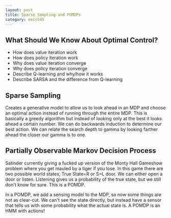 ```yaml
---
layout: post
title: Sparse Sampling and POMDPs
category: eecs545
---
```

## What Should We Know About Optimal Control?
* How does value iteration work
* How does policy iteration work
* Why does value iteration converge
* Why does policy iteration converge
* Describe Q-learning and why/how it works
* Describe SARSA and the difference from Q-learning

## Sparse Sampling
Creates a generative model to allow us to look ahead in an MDP and choose an optimal action instead of running through the entire MDP. This is basically a greedy algorithm but instead of looking only at the best it looks ahead a certain number. We can do backwards induction to determine our best action. We can relate the search depth to gamma by looking farther ahead the closer our gamma is to one. 

## Partially Observable Markov Decision Process
Satinder currently giving a fucked up version of the Monty Hall Gameshow problem where you get mauled by a tiger if you lose. In this game there are two possible world states, True State=R or S=L door. We can either open a door or listen. Listening gives us a probability of the true state, but we still don't know for sure. This is a POMDP. 

In a POMDP, we add a sensing model to the MDP, so now some things are not as clear-cut. We can't see the state directly, but instead have a sensor that tells us with some probability what the actual state is. A POMDP is an HMM with actions! 

